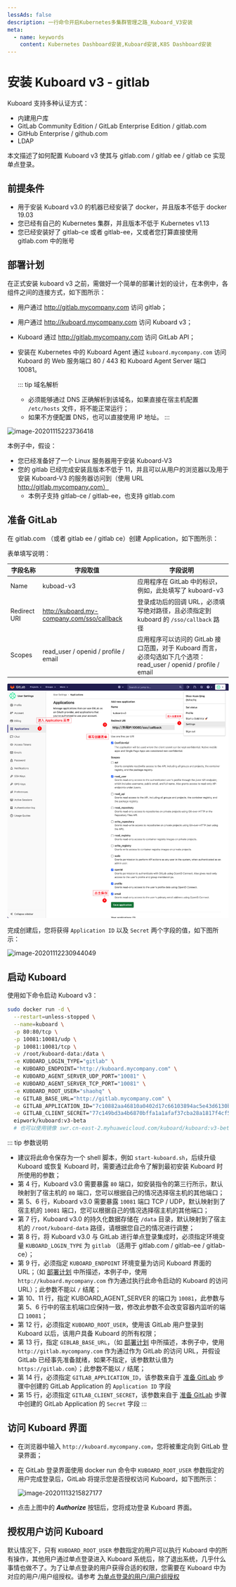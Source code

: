 ```yaml
---
lessAds: false
description: 一行命令开启Kubernetes多集群管理之路_Kuboard_V3安装
meta:
  - name: keywords
    content: Kubernetes Dashboard安装,Kuboard安装,K8S Dashboard安装
---
```


# 安装 Kuboard v3 - gitlab

<AdSenseTitle/>

Kuboard 支持多种认证方式：

* 内建用户库
* GitLab Community Edition / GitLab Enterprise Edition / gitlab.com
* GitHub Enterprise / github.com
* LDAP

本文描述了如何配置 Kuboard v3 使其与 gitlab.com / gitlab ee / gitlab ce 实现单点登录。

## 前提条件

* 用于安装 Kuboard v3.0 的机器已经安装了 docker，并且版本不低于 docker 19.03
* 您已经有自己的 Kubernetes 集群，并且版本不低于 Kubernetes v1.13
* 您已经安装好了 gitlab-ce 或者 gitlab-ee，又或者您打算直接使用 gitlab.com 中的账号

## 部署计划

在正式安装 kuboard v3 之前，需做好一个简单的部署计划的设计，在本例中，各组件之间的连接方式，如下图所示：

* 用户通过 http://gitlab.mycompany.com 访问 gitlab；

* 用户通过 http://kuboard.mycompany.com 访问 Kuboard v3；

* Kuboard 通过 http://gitlab.mycompany.com 访问 GitLab API；

* 安装在 Kubernetes 中的 Kuboard Agent 通过 `kuboard.mycompany.com` 访问 Kuboard 的 Web 服务端口 80 / 443 和 Kuboard Agent Server 端口 10081。

  ::: tip 域名解析
  * 必须能够通过 DNS 正确解析到该域名，如果直接在宿主机配置 `/etc/hosts` 文件，将不能正常运行；
  * 如果不方便配置 DNS，也可以直接使用 IP 地址。
  :::

![image-20201115223736418](./install-gitlab.assets/image-20201115223736418.png)

本例子中，假设：

* 您已经准备好了一个 Linux 服务器用于安装 Kuboard-V3
* 您的 gitlab 已经完成安装且版本不低于 11，并且可以从用户的浏览器以及用于安装 Kuboard-V3 的服务器访问到（使用 URL http://gitlab.mycompany.com）
  * 本例子支持 gitlab-ce / gitlab-ee，也支持 gitlab.com



## 准备 GitLab

在 gitlab.com （或者 gitlab ee / gitlab ce）创建 Application，如下图所示：

表单填写说明：

| 字段名称     | 字段取值                                   | 字段说明                                                     |
| ------------ | ------------------------------------------ | ------------------------------------------------------------ |
| Name         | kuboad-v3                                  | 应用程序在 GitLab 中的标识，例如，此处填写了 kuboard-v3      |
| Redirect URI | http://kuboard.my-company.com/sso/callback | 登录成功后的回调 URL，必须填写绝对路径，且必须指定到 kuboard 的 `/sso/callback` 路径 |
| Scopes       | read_user / openid / profile / email       | 应用程序可以访问的 GitLab 接口范围，对于 Kuboard 而言，必须勾选如下几个选项： read_user / openid / profile / email |

![image-20201113212028264](./install-gitlab.assets/image-20201113212028264.png)



完成创建后，您将获得 `Application ID` 以及 `Secret` 两个字段的值，如下图所示：

![image-20201112230944049](./install-gitlab.assets/image-20201112230944049.png)

## 启动 Kuboard

使用如下命令启动 Kuboard v3：
``` sh
sudo docker run -d \
  --restart=unless-stopped \
  --name=kuboard \
  -p 80:80/tcp \
  -p 10081:10081/udp \
  -p 10081:10081/tcp \
  -v /root/kuboard-data:/data \
  -e KUBOARD_LOGIN_TYPE="gitlab" \
  -e KUBOARD_ENDPOINT="http://kuboard.mycompany.com" \
  -e KUBOARD_AGENT_SERVER_UDP_PORT="10081" \
  -e KUBOARD_AGENT_SERVER_TCP_PORT="10081" \
  -e KUBOARD_ROOT_USER="shaohq" \
  -e GITLAB_BASE_URL="http://gitlab.mycompany.com" \
  -e GITLAB_APPLICATION_ID="7c10882aa46810a0402d17c66103894ac5e43d6130b81c17f7f2d8ae182040b5" \
  -e GITLAB_CLIENT_SECRET="77c149bd3a4b6870bffa1a1afaf37cba28a1817f4cf518699065f5a8fe958889" \
  eipwork/kuboard:v3-beta
  # 也可以使用镜像 swr.cn-east-2.myhuaweicloud.com/kuboard/kuboard:v3-beta ，可以更快地完成镜像下载。
```

::: tip 参数说明
* 建议将此命令保存为一个 shell 脚本，例如 `start-kuboard.sh`，后续升级 Kuboard 或恢复 Kuboard 时，需要通过此命令了解到最初安装 Kuboard 时所使用的参数；
* 第 4 行，Kuboard v3.0 需要暴露 `80` 端口，如安装指令的第三行所示，默认映射到了宿主机的 `80` 端口，您可以根据自己的情况选择宿主机的其他端口；
* 第 5、6 行，Kuboard v3.0 需要暴露 `10081` 端口 TCP / UDP，默认映射到了宿主机的 `10081` 端口，您可以根据自己的情况选择宿主机的其他端口；
* 第 7 行，Kuboard v3.0 的持久化数据存储在 `/data` 目录，默认映射到了宿主机的 `/root/kuboard-data` 路径，请根据您自己的情况进行调整；
* 第 8 行，将 Kuboard v3.0 与 GitLab 进行单点登录集成时，必须指定环境变量 `KUBOARD_LOGIN_TYPE` 为 `gitlab` （适用于 gitlab.com / gitlab-ee / gitlab-ce）；
* 第 9 行，必须指定 `KUBOARD_ENDPOINT` 环境变量为访问 Kuboard 界面的 URL；（如 [部署计划](#部署计划) 中所描述，本例子中，使用 `http://kuboard.mycompany.com` 作为通过执行此命令启动的 Kuboard 的访问 URL）；此参数不能以 `/` 结尾；
* 第 10、11 行，指定 KUBOARD_AGENT_SERVER 的端口为 `10081`，此参数与第 5、6 行中的宿主机端口应保持一致，修改此参数不会改变容器内监听的端口 `10081`；
* 第 12 行，必须指定 `KUBOARD_ROOT_USER`，使用该 GitLab 用户登录到 Kuboard 以后，该用户具备 Kuboard 的所有权限；
* 第 13 行，指定 `GIBLAB_BASE_URL`，（如 [部署计划](#部署计划) 中所描述，本例子中，使用 `http://gitlab.mycompany.com` 作为通过作为 GitLab 的访问 URL，并假设 GitLab 已经事先准备就绪，如果不指定，该参数默认值为 `https://gitlab.com`）；此参数不能以 `/` 结尾；
* 第 14 行，必须指定 `GITLAB_APPLICATION_ID`，该参数来自于 [准备 GitLab](#准备-gitlab) 步骤中创建的 GitLab  Application 的 `Application ID` 字段
* 第 15 行，必须指定 `GITLAB_CLIENT_SECRET`，该参数来自于 [准备 GitLab](#准备-gitlab) 步骤中创建的 GitLab  Application 的 `Secret` 字段
:::

## 访问 Kuboard 界面

* 在浏览器中输入 `http://kuboard.mycompany.com`，您将被重定向到 GitLab 登录界面；
* 在 GitLab 登录界面使用 docker run 命令中 `KUBOARD_ROOT_USER` 参数指定的用户完成登录后，GitLab 将提示您是否授权访问 Kuboard，如下图所示：

  ![image-20201113215827177](./install-gitlab.assets/image-20201113215827177.png)

* 点击上图中的 ***Authorize*** 按钮后，您将成功登录 Kuboard 界面。

## 授权用户访问 Kuboard

默认情况下，只有 `KUBOARD_ROOT_USER` 参数指定的用户可以执行 Kuboard 中的所有操作，其他用户通过单点登录进入 Kuboard 系统后，除了退出系统，几乎什么事情也做不了。为了让单点登录的用户获得合适的权限，您需要在 Kuboard 中为对应的用户/用户组授权。请参考 [为单点登录的用户/用户组授权](./auth-user-sso.html)
